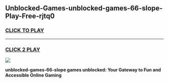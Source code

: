 
## Unblocked-Games-unblocked-games-66-slope-Play-Free-rjtq0
<h3>
<a href="https://premium76.site?title=unblocked-games-66-slope&ref=18A1">CLICK TO PLAY</a></h3>
<hr>

<h3>
<a href="https://premium76.site?title=unblocked-games-66-slope&ref=18A1">CLICK 2 PLAY</a>
  
</h3>

<a href="https://premium76.site?title=unblocked-games-66-slope&ref=18A1"><img src="https://clearcache.store/games.png"></a>


**unblocked-games-66-slope games unblocked: Your Gateway to Fun and Accessible Online Gaming**
